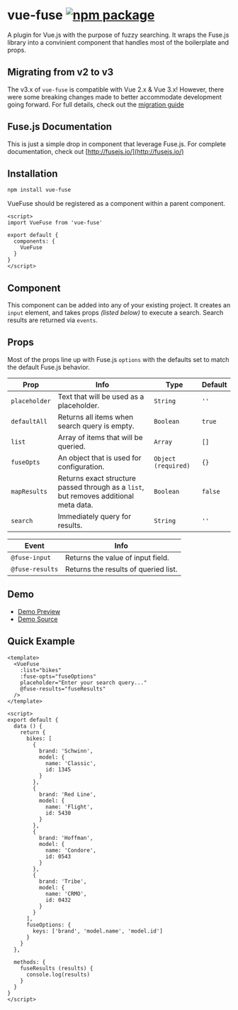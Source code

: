 # vue-fuse [![npm package](https://img.shields.io/npm/v/vue-fuse.svg)](https://www.npmjs.org/package/vue-fuse)

A plugin for Vue.js with the purpose of fuzzy searching. It wraps the Fuse.js library into a convinient component that handles most of the boilerplate and props.

## Migrating from v2 to v3
The v3.x of `vue-fuse` is compatible with Vue 2.x & Vue 3.x! 
However, there were some breaking changes made to better accommodate development going forward. For full details, check out the [migration guide](https://github.com/shayneo/vue-fuse/blob/master/docs/migration-2-3.md)

## Fuse.js Documentation
This is just a simple drop in component that leverage Fuse.js. For complete documentation, check out [http://fusejs.io/](http://fusejs.io/)

## Installation
```bash
npm install vue-fuse
```

VueFuse should be registered as a component within a parent component.
```
<script>
import VueFuse from 'vue-fuse'

export default {
  components: {
    VueFuse
  }
}
</script>
```

## Component
This component can be added into any of your existing project. It creates an `input` element, and takes props _(listed below)_ to execute a search. 
Search results are returned via `events`.

## Props
Most of the props line up with Fuse.js `options` with the defaults set to match the default Fuse.js behavior.

| Prop | Info | Type | Default | 
| ---- | ---- | ---- | ------- |
| `placeholder` | Text that will be used as a placeholder. | `String` | `''` |
| `defaultAll`  | Returns all items when search query is empty. | `Boolean` | `true` |
| `list`        | Array of items that will be queried. | `Array` | `[]` |
| `fuseOpts`    | An object that is used for configuration. | `Object (required)` | `{}` |
| `mapResults`  | Returns exact structure passed through as a `list`, but removes additional meta data. | `Boolean` | `false` |
| `search`      | Immediately query for results. | `String` | `''` |

| Event | Info |
| ----- | ---- |
| `@fuse-input` | Returns the value of input field. | 
| `@fuse-results` | Returns the results of queried list. |

## Demo
- [Demo Preview](https://vue-fuse-demo.netlify.com/)
- [Demo Source](https://github.com/shayneo/vue-fuse/blob/master/src/App.vue)

## Quick Example
```
<template>
  <VueFuse 
    :list="bikes"  
    :fuse-opts="fuseOptions"
    placeholder="Enter your search query..."
    @fuse-results="fuseResults"
  />
</template>

<script>
export default {
  data () {
    return {
      bikes: [
        {
          brand: 'Schwinn',
          model: {
            name: 'Classic',
            id: 1345
          }
        },
        {
          brand: 'Red Line',
          model: {
            name: 'Flight',
            id: 5430
          }
        },
        {
          brand: 'Hoffman',
          model: {
            name: 'Condore',
            id: 0543
          }
        },
        {
          brand: 'Tribe',
          model: {
            name: 'CRMO',
            id: 0432
          }
        }
      ],
      fuseOptions: {
        keys: ['brand', 'model.name', 'model.id']
      }
    }
  },

  methods: {
    fuseResults (results) {
      console.log(results)
    }
  }
}
</script>
```
